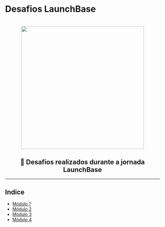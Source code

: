 # Desafios LaunchBase

<h1 align="center">
  <img src="https://ik.imagekit.io/birobirobiro/undraw_code_review_l1q9_nOYVRVAqZ.svg" width=400px height=400px>
</h1>


<h2 align="center">
  🚀 Desafios realizados durante a jornada LaunchBase
</h1>



----

## Indice

* [Módulo 1](https://github.com/birobirobiro/launchbase-rocketseat/tree/master/desafios-launchbase/modulo01)
* [Módulo 2](https://github.com/birobirobiro/launchbase-rocketseat/tree/master/desafios-launchbase/modulo02)
* [Módulo 3](#)
* [Módulo 4](#)